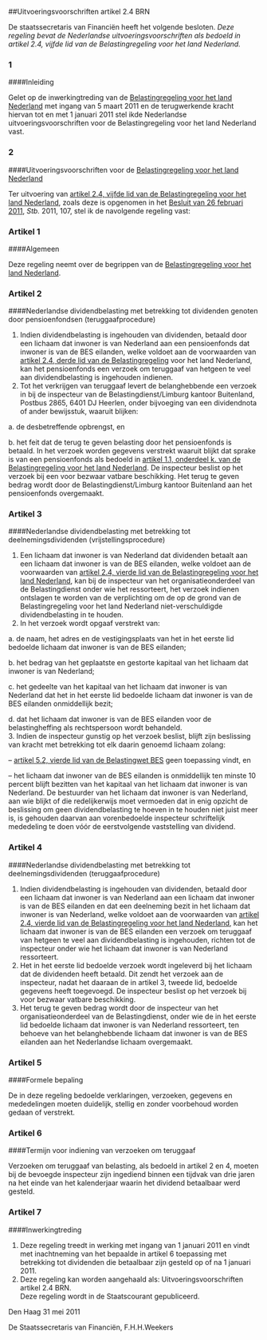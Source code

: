<meta http-equiv='Content-Type' content='text/html; charset=utf-8' />

##Uitvoeringsvoorschriften artikel 2.4 BRN

De staatssecretaris van Financiën heeft het volgende besloten.     *Deze regeling bevat de Nederlandse uitvoeringsvoorschriften als bedoeld in artikel 2.4, vijfde lid van de Belastingregeling voor het land Nederland.*    
### 1  

####Inleiding

Gelet op de inwerkingtreding van de [Belastingregeling voor het land Nederland](../../../../../../AMvB/belastingregeling/voor/het/land/nederland/BWBR0029675/README.md) met ingang van 5 maart 2011 en de terugwerkende kracht hiervan tot en met 1 januari 2011 stel ikde Nederlandse uitvoeringsvoorschriften voor de Belastingregeling voor het land Nederland vast.    
### 2  

####Uitvoeringsvoorschriften voor de [Belastingregeling voor het land Nederland](../../../../../../AMvB/belastingregeling/voor/het/land/nederland/BWBR0029675/README.md)

Ter uitvoering van [artikel 2.4, vijfde lid van de Belastingregeling voor het land Nederland](../../../../../../AMvB/belastingregeling/voor/het/land/nederland/BWBR0029675/README.md), zoals deze is opgenomen in het [Besluit van 26 februari 2011](../../../../../../AMvB/belastingregeling/voor/het/land/nederland/BWBR0029675/README.md), *Stb.* 2011, 107, stel ik de navolgende regeling vast:  

### Artikel  1  

####Algemeen

Deze regeling neemt over de begrippen van de [Belastingregeling voor het land Nederland](../../../../../../AMvB/belastingregeling/voor/het/land/nederland/BWBR0029675/README.md).  

### Artikel  2  

####Nederlandse dividendbelasting met betrekking tot dividenden genoten door pensioenfondsen (teruggaafprocedure)

1.  Indien dividendbelasting is ingehouden van dividenden, betaald door een lichaam dat inwoner is van Nederland aan een pensioenfonds dat inwoner is van de BES eilanden, welke voldoet aan de voorwaarden van [artikel 2.4, derde lid van de Belastingregeling](../../../../../../AMvB/belastingregeling/voor/het/land/nederland/BWBR0029675/README.md) voor het land Nederland, kan het pensioenfonds een verzoek om teruggaaf van hetgeen te veel aan dividendbelasting is ingehouden indienen.   
2.  Tot het verkrijgen van teruggaaf levert de belanghebbende een verzoek in bij de inspecteur van de Belastingdienst/Limburg kantoor Buitenland, Postbus 2865, 6401 DJ Heerlen, onder bijvoeging van een dividendnota of ander bewijsstuk, waaruit blijken: 

a. de desbetreffende opbrengst, en  

b. het feit dat de terug te geven belasting door het pensioenfonds is betaald.   In het verzoek worden gegevens verstrekt waaruit blijkt dat sprake is van een pensioenfonds als bedoeld in [artikel 1.1, onderdeel k. van de Belastingregeling voor het land Nederland](../../../../../../AMvB/belastingregeling/voor/het/land/nederland/BWBR0029675/README.md). De inspecteur beslist op het verzoek bij een voor bezwaar vatbare beschikking. Het terug te geven bedrag wordt door de Belastingdienst/Limburg kantoor Buitenland aan het pensioenfonds overgemaakt.   

### Artikel  3  

####Nederlandse dividendbelasting met betrekking tot deelnemingsdividenden (vrijstellingsprocedure)

1.  Een lichaam dat inwoner is van Nederland dat dividenden betaalt aan een lichaam dat inwoner is van de BES eilanden, welke voldoet aan de voorwaarden van [artikel 2.4, vierde lid van de Belastingregeling voor het land Nederland](../../../../../../AMvB/belastingregeling/voor/het/land/nederland/BWBR0029675/README.md), kan bij de inspecteur van het organisatieonderdeel van de Belastingdienst onder wie het ressorteert, het verzoek indienen ontslagen te worden van de verplichting om de op de grond van de Belastingregeling voor het land Nederland niet-verschuldigde dividendbelasting in te houden.   
2.  In het verzoek wordt opgaaf verstrekt van: 

a. de naam, het adres en de vestigingsplaats van het in het eerste lid bedoelde lichaam dat inwoner is van de BES eilanden;  

b. het bedrag van het geplaatste en gestorte kapitaal van het lichaam dat inwoner is van Nederland;  

c. het gedeelte van het kapitaal van het lichaam dat inwoner is van Nederland dat het in het eerste lid bedoelde lichaam dat inwoner is van de BES eilanden onmiddellijk bezit;  

d. dat het lichaam dat inwoner is van de BES eilanden voor de belastingheffing als rechtspersoon wordt behandeld.     
3.  Indien de inspecteur gunstig op het verzoek beslist, blijft zijn beslissing van kracht met betrekking tot elk daarin genoemd lichaam zolang: 

– [artikel 5.2, vierde lid van de Belastingwet BES](../../../../../../wet-BES/belastingwet/bes/BWBR0029244/README.md) geen toepassing vindt, en  

– het lichaam dat inwoner van de BES eilanden is onmiddellijk ten minste 10 percent blijft bezitten van het kapitaal van het lichaam dat inwoner is van Nederland.   De bestuurder van het lichaam dat inwoner is van Nederland, aan wie blijkt of die redelijkerwijs moet vermoeden dat in enig opzicht de beslissing om geen dividendbelasting te hoeven in te houden niet juist meer is, is gehouden daarvan aan vorenbedoelde inspecteur schriftelijk mededeling te doen vóór de eerstvolgende vaststelling van dividend.   

### Artikel  4  

####Nederlandse dividendbelasting met betrekking tot deelnemingsdividenden (teruggaafprocedure)

1.  Indien dividendbelasting is ingehouden van dividenden, betaald door een lichaam dat inwoner is van Nederland aan een lichaam dat inwoner is van de BES eilanden en dat een deelneming bezit in het lichaam dat inwoner is van Nederland, welke voldoet aan de voorwaarden van [artikel 2.4, vierde lid van de Belastingregeling voor het land Nederland](../../../../../../AMvB/belastingregeling/voor/het/land/nederland/BWBR0029675/README.md), kan het lichaam dat inwoner is van de BES eilanden een verzoek om teruggaaf van hetgeen te veel aan dividendbelasting is ingehouden, richten tot de inspecteur onder wie het lichaam dat inwoner is van Nederland ressorteert.   
2.  Het in het eerste lid bedoelde verzoek wordt ingeleverd bij het lichaam dat de dividenden heeft betaald. Dit zendt het verzoek aan de inspecteur, nadat het daaraan de in artikel 3, tweede lid, bedoelde gegevens heeft toegevoegd. De inspecteur beslist op het verzoek bij voor bezwaar vatbare beschikking.   
3.  Het terug te geven bedrag wordt door de inspecteur van het organisatieonderdeel van de Belastingdienst, onder wie de in het eerste lid bedoelde lichaam dat inwoner is van Nederland ressorteert, ten behoeve van het belanghebbende lichaam dat inwoner is van de BES eilanden aan het Nederlandse lichaam overgemaakt.   

### Artikel  5  

####Formele bepaling

De in deze regeling bedoelde verklaringen, verzoeken, gegevens en mededelingen moeten duidelijk, stellig en zonder voorbehoud worden gedaan of verstrekt.  

### Artikel  6  

####Termijn voor indiening van verzoeken om teruggaaf

Verzoeken om teruggaaf van belasting, als bedoeld in artikel 2 en 4, moeten bij de bevoegde inspecteur zijn ingediend binnen een tijdvak van drie jaren na het einde van het kalenderjaar waarin het dividend betaalbaar werd gesteld.  

### Artikel  7  

####Inwerkingtreding

1.  Deze regeling treedt in werking met ingang van 1 januari 2011 en vindt met inachtneming van het bepaalde in artikel 6 toepassing met betrekking tot dividenden die betaalbaar zijn gesteld op of na 1 januari 2011.   
2.  Deze regeling kan worden aangehaald als: Uitvoeringsvoorschriften artikel 2.4 BRN.   
Deze regeling wordt in de Staatscourant gepubliceerd.   

Den Haag 
31 mei 2011   

De 
Staatssecretaris van Financiën,
F.H.H.Weekers   
